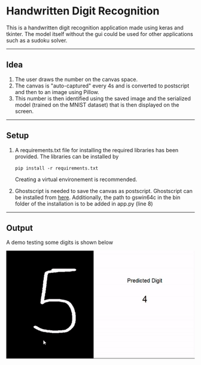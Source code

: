 # Handwritten Digit Recognition

This is a handwritten digit recognition application made using keras and tkinter. The model itself without the gui could be used for other applications such as a sudoku solver.
<br>
___

## Idea
1. The user draws the number on the canvas space.
2. The canvas is "auto-captured" every 4s and is converted to postscript and then to an image using Pillow.
3. This number is then identified using the saved image and the serialized model (trained on the MNIST dataset) that is then displayed on the screen.

___

## Setup
1. A requirements.txt file for installing the required libraries has been provided. The libraries can be installed by
    ```
    pip install -r requirements.txt
    ```
    Creating a virtual environement is recommended.

2. Ghostscript is needed to save the canvas as postscript. Ghostscript can be installed from [here](https://ghostscript.com/releases/gsdnld.html). Additionally, the path to gswin64c in the bin folder of the installation is to be added in app.py (line 8)

___

## Output
A demo testing some digits is shown below
<br>

![Demo](https://github.com/bill-dsouza15/handwritten-digit-recognition/blob/main/demo.gif)


